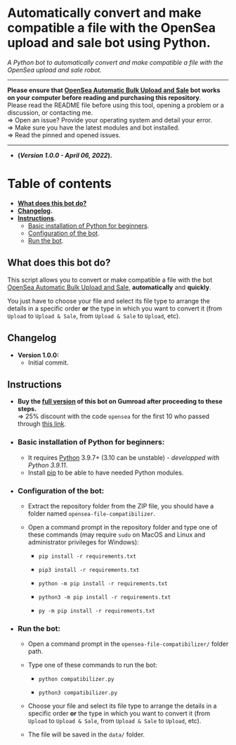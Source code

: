 # Automatically convert and make compatible a file with the OpenSea upload and sale bot using Python.
_A Python bot to automatically convert and make compatible a file with the OpenSea upload and sale robot._

---

**Please ensure that [OpenSea Automatic Bulk Upload and Sale](https://github.com/maximedrn/opensea-automatic-bulk-upload-and-sale) bot works on your computer before reading and purchasing this repository**.  
Please read the README file before using this tool, opening a problem or a discussion, or contacting me.  
⇒ Open an issue? Provide your operating system and detail your error.  
⇒ Make sure you have the latest modules and bot installed.  
⇒ Read the pinned and opened issues.

---

* **(_Version 1.0.0 - April 06, 2022_).**

# Table of contents

* **[What does this bot do?](#what-does-this-bot-do)**
* **[Changelog](#changelog).**
* **[Instructions](#instructions)**.
  * [Basic installation of Python for beginners](#basic-installation-of-python-for-beginners).
  * [Configuration of the bot](#configuration-of-the-bot).
  * [Run the bot](#run-the-bot).

## What does this bot do?

This script allows you to convert or make compatible a file with the bot [OpenSea Automatic Bulk Upload and Sale](https://github.com/maximedrn/opensea-automatic-bulk-upload-and-sale), **automatically** and **quickly**.

You just have to choose your file and select its file type to arrange the details in a specific order **or** the type in which you want to convert it (from `Upload` to `Upload & Sale`, from `Upload & Sale` to `Upload`, etc).

## Changelog

* **Version 1.0.0:**
  * Initial commit.

## Instructions

* **Buy the [full version](https://maximedrn.gumroad.com/l/opensea-file-compatibilizer) of this bot on Gumroad after proceeding to these steps.**  
  ⇒ 25% discount with the code `opensea` for the first 10 who passed through [this link](https://maximedrn.gumroad.com/l/opensea-file-compatibilizer/opensea).

* ### Basic installation of Python for beginners:
  * It requires [Python](https://www.python.org/) 3.9.7+ (3.10 can be unstable) - _developped with Python 3.9.11_.
  * Install [pip](https://pip.pypa.io/en/stable/installation/) to be able to have needed Python modules.

* ### Configuration of the bot:
  * Extract the repository folder from the ZIP file, you should have a folder named  `opensea-file-compatibilizer`.
  * Open a command prompt in the repository folder and type one of these commands (may require ``sudo`` on MacOS and Linux and administrator privileges for Windows):
    
    * ```
      pip install -r requirements.txt
      ```
    * ```
      pip3 install -r requirements.txt
      ```
    * ```
      python -m pip install -r requirements.txt
      ```
    * ```
      python3 -m pip install -r requirements.txt
      ```
    * ```
      py -m pip install -r requirements.txt
      ```
* ### Run the bot:
  * Open a command prompt in the `opensea-file-compatibilizer/` folder path.
  * Type one of these commands to run the bot:
    
    * ```
      python compatibilizer.py
      ```
    * ```
      python3 compatibilizer.py
      ```
   * Choose your file and select its file type to arrange the details in a specific order **or** the type in which you want to convert it (from `Upload` to `Upload & Sale`, from `Upload & Sale` to `Upload`, etc).
   * The file will be saved in the `data/` folder.
